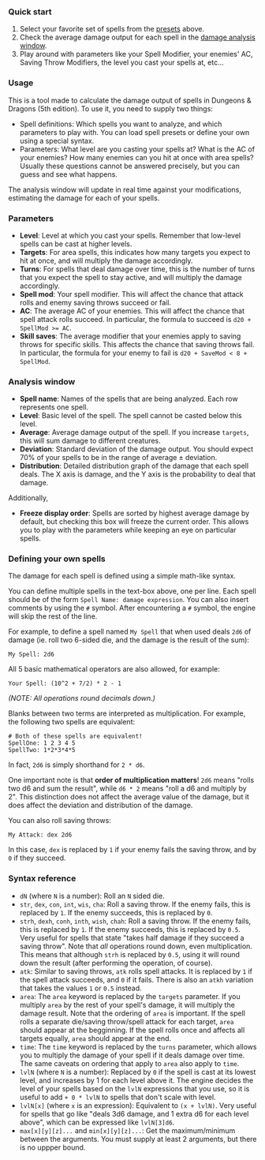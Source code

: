 ### Quick start

1. Select your favorite set of spells from the [presets](#presets) above.
2. Check the average damage output for each spell in the [damage analysis window](#analyze).
3. Play around with parameters like your Spell Modifier, your enemies' AC, Saving Throw Modifiers, the level you cast your spells at, etc...

### Usage

This is a tool made to calculate the damage output of spells in Dungeons & Dragons (5th edition). To use it, you need to supply two things:

- Spell definitions: Which spells you want to analyze, and which parameters to play with. You can load spell presets or define your own using a special syntax.
- Parameters: What level are you casting your spells at? What is the AC of your enemies? How many enemies can you hit at once with area spells?
  Usually these questions cannot be answered precisely, but you can guess and see what happens.

The analysis window will update in real time against your modifications, estimating the damage for each of your spells.

### Parameters

- **Level**: Level at which you cast your spells. Remember that low-level spells can be cast at higher levels.
- **Targets**: For area spells, this indicates how many targets you expect to hit at once, and will multiply the damage accordingly.
- **Turns**: For spells that deal damage over time, this is the number of turns that you expect the spell to stay active, and will multiply the damage accordingly.
- **Spell mod**: Your spell modifier. This will affect the chance that attack rolls and enemy saving throws succeed or fail.
- **AC**: The average AC of your enemies. This will affect the chance that spell attack rolls succeed.
  In particular, the formula to succeed is `d20 + SpellMod >= AC`.
- **Skill saves**: The average modifier that your enemies apply to saving throws for specific skills. This affects the chance that saving throws fail.
  In particular, the formula for your enemy to fail is `d20 + SaveMod < 8 + SpellMod`.

### Analysis window

- **Spell name**: Names of the spells that are being analyzed. Each row represents one spell.
- **Level**: Basic level of the spell. The spell cannot be casted below this level.
- **Average**: Average damage output of the spell. If you increase `targets`, this will sum damage to different creatures.
- **Deviation**: Standard deviation of the damage output. You should expect 70% of your spells to be in the range of average ± deviation.
- **Distribution**: Detailed distribution graph of the damage that each spell deals. The X axis is damage, and the Y axis is the probability to deal that damage.

Additionally,

- **Freeze display order**: Spells are sorted by highest average damage by default, but checking this box will freeze the current order.
  This allows you to play with the parameters while keeping an eye on particular spells.

### Defining your own spells

The damage for each spell is defined using a simple math-like syntax.

You can define multiple spells in the text-box above, one per line.
Each spell should be of the form `Spell Name: damage expression`.
You can also insert comments by using the `#` symbol.
After encountering a `#` symbol, the engine will skip the rest of the line.

For example, to define a spell named `My Spell` that when used deals `2d6` of damage (ie. roll two 6-sided die, and the damage is the result of the sum):

```
My Spell: 2d6
```

All 5 basic mathematical operators are also allowed, for example:

```
Your Spell: (10^2 + 7/2) * 2 - 1
```

_(NOTE: All operations round decimals down.)_

Blanks between two terms are interpreted as multiplication.
For example, the following two spells are equivalent:

```
# Both of these spells are equivalent!
SpellOne: 1 2 3 4 5
SpellTwo: 1*2*3*4*5
```

In fact, `2d6` is simply shorthand for `2 * d6`.

One important note is that **order of multiplication matters**!
`2d6` means "rolls two d6 and sum the result", while `d6 * 2` means "roll a d6 and multiply by 2".
This distinction does not affect the average value of the damage, but it does affect the deviation and distribution of the damage.

You can also roll saving throws:

```
My Attack: dex 2d6
```

In this case, `dex` is replaced by `1` if your enemy fails the saving throw, and by `0` if they succeed.

### Syntax reference

- `dN` (where `N` is a number): Roll an `N` sided die.
- `str`, `dex`, `con`, `int`, `wis`, `cha`: Roll a saving throw. If the enemy fails, this is replaced by `1`. If the enemy succeeds, this is replaced by `0`.
- `strh`, `dexh`, `conh`, `inth`, `wish`, `chah`: Roll a saving throw. If the enemy fails, this is replaced by `1`. If the enemy succeeds, this is replaced by `0.5`. Very useful for spells that state "takes half damage if they succeed a saving throw".
  Note that _all_ operations round down, even multiplication. This means that although `strh` is replaced by `0.5`, using it will round down the result (after performing the operation, of course).
- `atk`: Similar to saving throws, `atk` rolls spell attacks. It is replaced by `1` if the spell attack succeeds, and `0` if it fails.
  There is also an `atkh` variation that takes the values `1` or `0.5` instead.
- `area`: The `area` keyword is replaced by the `targets` parameter. If you multiply `area` by the rest of your spell's damage, it will multiply the damage result.
  Note that the ordering of `area` is important.
  If the spell rolls a separate die/saving throw/spell attack for each target, `area` should appear at the begginning.
  If the spell rolls once and affects all targets equally, `area` should appear at the end.
- `time`: The `time` keyword is replaced by the `turns` parameter, which allows you to multiply the damage of your spell if it deals damage over time.
  The same caveats on ordering that apply to `area` also apply to `time`.
- `lvlN` (where `N` is a number): Replaced by `0` if the spell is cast at its lowest level, and increases by 1 for each level above it.
  The engine decides the level of your spells based on the `lvlN` expressions that you use, so it is useful to add `+ 0 * lvlN` to spells that don't scale with level.
- `lvlN[x]` (where `x` is an expression): Equivalent to `(x + lvlN)`. Very useful for spells that go like "deals 3d6 damage, and 1 extra d6 for each level above", which can be expressed like `lvlN[3]d6`.
- `max[x][y][z]...` and `min[x][y][z]...`: Get the maximum/minimum between the arguments. You must supply at least 2 arguments, but there is no uppper bound.
